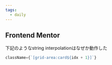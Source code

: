 ```yaml
---
tags:
  - daily
---
```


## Frontend Mentor
下記のようなstring interpolationはなぜか動作した
```ts
className={`[grid-area:card${idx + 1}]`}
```

